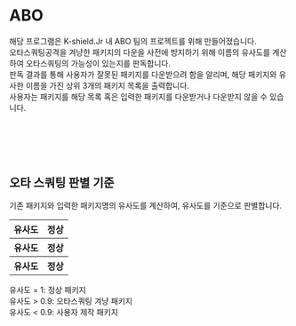 # ABO

해당 프로그램은 K-shield.Jr 내 ABO 팀의 프로젝트를 위해 만들어졌습니다.<br>
오타스쿼팅공격을 겨냥한 패키지의 다운을 사전에 방지하기 위해 이름의 유사도를 계산하여 오타스쿼팅의 가능성이 있는지를 판독합니다.<br>
판독 결과를 통해 사용자가 잘못된 패키지를 다운받으려 함을 알리며, 해당 패키지와 유사한 이름을 가진 상위 3개의 패키지 목록을 출력합니다.<br>
사용자는 패키지를 해당 목록 혹은 입력한 패키지를 다운받거나 다운받지 않을 수 있습니다.

<br><br>
-------------
오타 스쿼팅 판별 기준
-------------
기존 패키지와 입력한 패키지명의 유사도를 계산하여, 유사도를 기준으로 판별합니다.<br>
<table> 
  <tr>
    <th>유사도</th>
    <th>정상</th>
  </tr>
  <tr>
    <th>유사도</th>
    <th>정상</th>
  </tr>
  <tr>
    <th>유사도</th>
    <th>정상</th>
  </tr>
</table>
유사도 = 1: 정상 패키지<br>
유사도 > 0.9: 오타스쿼팅 겨냥 패키지<br>
유사도 < 0.9: 사용자 제작 패키지<br>
